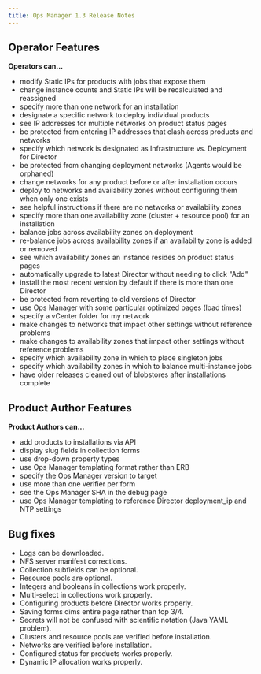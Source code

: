 ```yaml
---
title: Ops Manager 1.3 Release Notes
---
```


## Operator Features

**Operators can...**

* modify Static IPs for products with jobs that expose them
* change instance counts and Static IPs will be recalculated and reassigned
* specify more than one network for an installation
* designate a specific network to deploy individual products
* see IP addresses for multiple networks on product status pages
* be protected from entering IP addresses that clash across products and networks
* specify which network is designated as Infrastructure vs. Deployment for Director
* be protected from changing deployment networks (Agents would be orphaned)
* change networks for any product before or after installation occurs
* deploy to networks and availability zones without configuring them when only one exists
* see helpful instructions if there are no networks or availability zones
* specify more than one availability zone (cluster + resource pool) for an installation
* balance jobs across availability zones on deployment
* re-balance jobs across availability zones if an availability zone is added or removed
* see which availability zones an instance resides on product status pages
* automatically upgrade to latest Director without needing to click "Add"
* install the most recent version by default if there is more than one Director
* be protected from reverting to old versions of Director
* use Ops Manager with some particular optimized pages (load times)
* specify a vCenter folder for my network
* make changes to networks that impact other settings without reference problems
* make changes to availability zones that impact other settings without reference problems
* specify which availability zone in which to place singleton jobs
* specify which availability zones in which to balance multi-instance jobs
* have older releases cleaned out of blobstores after installations complete

## Product Author Features

**Product Authors can...**

* add products to installations via API
* display slug fields in collection forms
* use drop-down property types
* use Ops Manager templating format rather than ERB
* specify the Ops Manager version to target
* use more than one verifier per form
* see the Ops Manager SHA in the debug page
* use Ops Manager templating to reference Director deployment_ip and NTP settings

## Bug fixes

* Logs can be downloaded.
* NFS server manifest corrections.
* Collection subfields can be optional.
* Resource pools are optional.
* Integers and booleans in collections work properly.
* Multi-select in collections work properly.
* Configuring products before Director works properly.
* Saving forms dims entire page rather than top 3/4.
* Secrets will not be confused with scientific notation (Java YAML problem).
* Clusters and resource pools are verified before installation.
* Networks are verified before installation.
* Configured status for products works properly.
* Dynamic IP allocation works properly.
